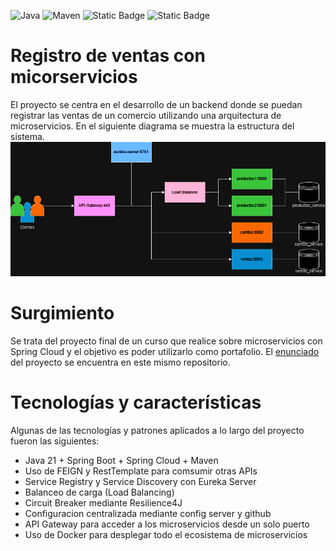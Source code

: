 ![Java](https://img.shields.io/badge/Java-21-blue?style=flat)
![Maven](https://img.shields.io/badge/MVN-4.0.0-blue)
![Static Badge](https://img.shields.io/badge/Spring-3.2.2-blue?style=flat&logo=spring)
![Static Badge](https://img.shields.io/badge/Docker-4.27.2-blue?style=flat&logo=docker)

# Registro de ventas con micorservicios
El proyecto se centra en el desarrollo de un backend donde se puedan registrar las ventas de un comercio utilizando una arquitectura de microservicios. En el siguiente diagrama se muestra la estructura del sistema.
![Diagrama de la arquitectura](grafico.png) 

# Surgimiento
Se trata del proyecto final de un curso que realice sobre microservicios con Spring Cloud y el objetivo es poder utilizarlo como portafolio. El [enunciado](https://github.com/gabi3724/Registro-de-ventas-con-microservicios/blob/main/Enunciado%20del%20proyecto.pdf) del proyecto se encuentra en este mismo repositorio. 

# Tecnologías y características
Algunas de las tecnologías y patrones aplicados a lo largo del proyecto fueron las siguientes:
- Java 21 + Spring Boot + Spring Cloud + Maven
- Uso de FEIGN y RestTemplate para comsumir otras APIs
- Service Registry y Service Discovery con Eureka Server
- Balanceo de carga (Load Balancing)
- Circuit Breaker mediante Resilience4J
- Configuracion centralizada mediante config server y github
- API Gateway para acceder a los microservicios desde un solo puerto
- Uso de Docker para desplegar todo el ecosistema de microservicios